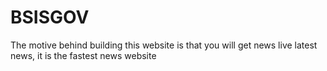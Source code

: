 # BSISGOV
The motive behind building this website is that you will get news live latest news, it is the fastest news website
